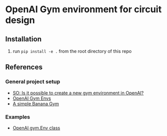 # OpenAI Gym environment for circuit design

## Installation

  1. run `pip install -e .` from the root directory of this repo

## References

### General project setup

  * [SO: Is it possible to create a new gym environment in OpenAI?](https://stackoverflow.com/questions/45068568/is-it-possible-to-create-a-new-gym-environment-in-openai)
  * [OpenAI Gym Envs](https://github.com/openai/gym/tree/master/gym/envs#how-to-create-new-environments-for-gym)
  * [A simple Banana Gym](https://github.com/MartinThoma/banana-gym)

### Examples

  * [OpenAI gym.Env class](https://github.com/openai/gym/blob/master/gym/core.py)